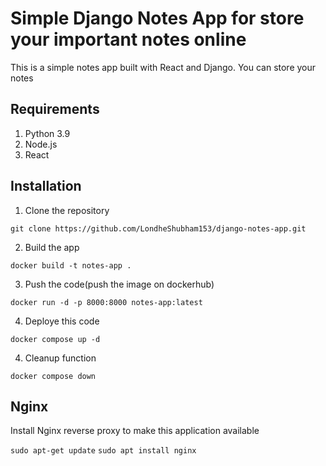# Simple Django Notes App for store your important notes online
This is a simple notes app built with React and Django.
You can store your notes

## Requirements
1. Python 3.9
2. Node.js
3. React

## Installation
1. Clone the repository
```
git clone https://github.com/LondheShubham153/django-notes-app.git
```

2. Build the app
```
docker build -t notes-app .
```

3. Push the code(push the image on dockerhub)
```
docker run -d -p 8000:8000 notes-app:latest
```
4. Deploye this code
```
docker compose up -d
```
4. Cleanup function
```
docker compose down
```


## Nginx

Install Nginx reverse proxy to make this application available

`sudo apt-get update`
`sudo apt install nginx`
